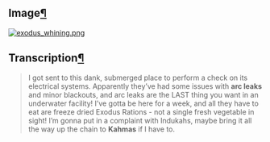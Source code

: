 ## Image[¶](https://wiki.drehmal.cyou/Story_and_Features/Holotexts/50_Percent_Area/exodus_whining/#image "Permanent link")

[![exodus_whining.png](https://wiki.drehmal.cyou/assets/img/lore/holotexts/exodus_whining.png)](https://wiki.drehmal.cyou/assets/img/lore/holotexts/exodus_whining.png)

## Transcription[¶](https://wiki.drehmal.cyou/Story_and_Features/Holotexts/50_Percent_Area/exodus_whining/#transcription "Permanent link")

> I got sent to this dank, submerged place to perform a check on its electrical systems. Apparently they’ve had some issues with **arc leaks** and minor blackouts, and arc leaks are the LAST thing you want in an underwater facility! I’ve gotta be here for a week, and all they have to eat are freeze dried Exodus Rations - not a single fresh vegetable in sight! I’m gonna put in a complaint with Indukahs, maybe bring it all the way up the chain to **Kahmas** if I have to.